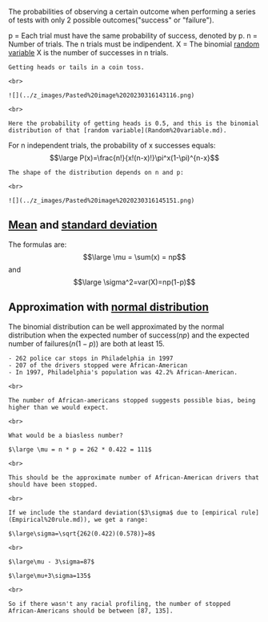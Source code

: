 The probabilities of observing a certain outcome when performing a series of tests with only 2 possible outcomes("success" or "failure").

p = Each trial must have the same probability of success, denoted by p.
n = Number of trials. The n trials must be indipendent.
X = The binomial [random variable](Random%20variable.md) X is the number of successes in n trials.


```ad-example
Getting heads or tails in a coin toss.

<br>

![](../z_images/Pasted%20image%2020230316143116.png)

<br>

Here the probability of getting heads is 0.5, and this is the binomial distribution of that [random variable](Random%20variable.md).
```


For n independent trials, the probability of x successes equals:
$$\large P(x)=\frac{n!}{x!(n-x)!}\pi^x(1-\pi)^{n-x}$$


```ad-example
The shape of the distribution depends on n and p:

<br>

![](../z_images/Pasted%20image%2020230316145151.png)
```


## [Mean](../Statistics/Mean.md) and [standard deviation](../Statistics/Standard%20Deviation.md)

The formulas are:
$$\large \mu = \sum(x) = np$$
and
$$\large \sigma^2=var(X)=np(1-p)$$

## Approximation with [normal distribution](Normal%20distribution.md)

The binomial distribution can be well approximated by the normal distribution when the expected number of success($np$) and the expected number of failures($n(1-p)$) are both at least 15.


```ad-example
- 262 police car stops in Philadelphia in 1997
- 207 of the drivers stopped were African-American
- In 1997, Philadelphia's population was 42.2% African-American.

<br>

The number of African-americans stopped suggests possible bias, being higher than we would expect.

<br>

What would be a biasless number?

$\large \mu = n * p = 262 * 0.422 = 111$

<br>

This should be the approximate number of African-American drivers that should have been stopped.

<br>

If we include the standard deviation($3\sigma$ due to [empirical rule](Empirical%20rule.md)), we get a range:

$\large\sigma=\sqrt{262(0.422)(0.578)}=8$

<br>

$\large\mu - 3\sigma=87$

$\large\mu+3\sigma=135$

<br>

So if there wasn't any racial profiling, the number of stopped African-Americans should be between [87, 135].

```
